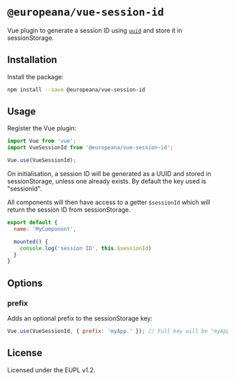 # `@europeana/vue-session-id`

Vue plugin to generate a session ID using [`uuid`](https://www.npmjs.com/package/uuid)
and store it in sessionStorage.

## Installation

Install the package:
```sh
npm install --save @europeana/vue-session-id
```

## Usage

Register the Vue plugin:
```js
import Vue from 'vue';
import VueSessionId from '@europeana/vue-session-id';

Vue.use(VueSessionId);
```

On initialisation, a session ID will be generated as a UUID and stored in
sessionStorage, unless one already exists. By default the key used is "sessionId".

All components will then have access to a getter `$sessionId` which will return
the session ID from sessionStorage.

```js
export default {
  name: 'MyComponent',

  mounted() {
    console.log('session ID', this.$sessionId)
  }
}
```


## Options

### prefix

Adds an optional prefix to the sessionStorage key:

```js
Vue.use(VueSessionId, { prefix: 'myApp.' }); // Full key will be "myApp.sessionId"
```


## License

Licensed under the EUPL v1.2.
